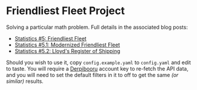 # Friendliest Fleet Project

Solving a particular math problem. Full details in the associated blog posts:

* [Statistics #5: Friendliest Fleet](https://www.fimfiction.net/blog/850682/statistics-5-friendliest-fleet)
* [Statistics #5.1: Modernized Friendliest Fleet](https://www.fimfiction.net/blog/850910/statistics-51-modernized-friendliest-fleet)
* [Statistics #5.2: Lloyd's Register of Shipping]()

Should you wish to use it, copy `config.example.yaml` to `config.yaml` and
edit to taste. You will require a [Derpibooru](https://derpibooru.org) account key to re-fetch the API data, and you will need to set the default filters in it to off to get the same *(or similar)* results.

